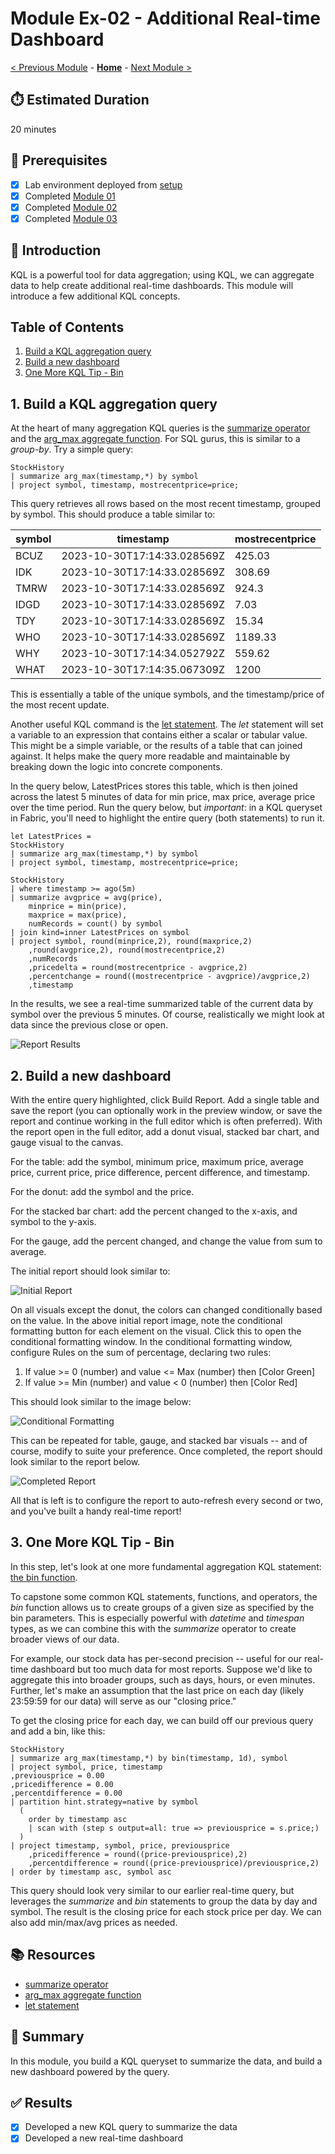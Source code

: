 # Module Ex-02 - Additional Real-time Dashboard

[< Previous Module](../modules/moduleex01.md) - **[Home](../README.md)** - [Next Module >](./moduleex03.md)

## :stopwatch: Estimated Duration

20 minutes

## :thinking: Prerequisites

- [x] Lab environment deployed from [setup](../modules/module00.md)
- [x] Completed [Module 01](../modules/module01.md)
- [x] Completed [Module 02](../modules/module02.md)
- [x] Completed [Module 03](../modules/module03.md)

## :loudspeaker: Introduction

KQL is a powerful tool for data aggregation; using KQL, we can aggregate data to help create additional real-time dashboards. This module will introduce a few additional KQL concepts.

## Table of Contents

1. [Build a KQL aggregation query](#1-build-a-kql-aggregation-query)
2. [Build a new dashboard](#2-build-a-new-dashboard)
3. [One More KQL Tip - Bin](#3-one-more-kql-tip---bin)

## 1. Build a KQL aggregation query

At the heart of many aggregation KQL queries is the [summarize operator](https://learn.microsoft.com/en-us/azure/data-explorer/kusto/query/summarizeoperator) and the [arg_max aggregate function](https://learn.microsoft.com/en-us/azure/data-explorer/kusto/query/arg-max-aggfunction). For SQL gurus, this is similar to a *group-by*. Try a simple query:

```text
StockHistory
| summarize arg_max(timestamp,*) by symbol
| project symbol, timestamp, mostrecentprice=price;
```

This query retrieves all rows based on the most recent timestamp, grouped by symbol. This should produce a table similar to:

| symbol | timestamp | mostrecentprice |
| --- | --- | --- |
| BCUZ | 2023-10-30T17:14:33.028569Z | 425.03
| IDK |	2023-10-30T17:14:33.028569Z | 308.69
| TMRW | 2023-10-30T17:14:33.028569Z | 924.3
| IDGD | 2023-10-30T17:14:33.028569Z | 7.03
| TDY |	2023-10-30T17:14:33.028569Z | 15.34
| WHO |	2023-10-30T17:14:33.028569Z | 1189.33
| WHY |	2023-10-30T17:14:34.052792Z | 559.62
| WHAT | 2023-10-30T17:14:35.067309Z | 1200

This is essentially a table of the unique symbols, and the timestamp/price of the most recent update.

Another useful KQL command is the [let statement](https://learn.microsoft.com/en-us/azure/data-explorer/kusto/query/letstatement). The *let* statement will set a variable to an expression that contains either a scalar or tabular value. This might be a simple variable, or the results of a table that can joined against. It helps make the query more readable and maintainable by breaking down the logic into concrete components.

In the query below, LatestPrices stores this table, which is then joined across the latest 5 minutes of data for min price, max price, average price over the time period. Run the query below, but *important*: in a KQL queryset in Fabric, you'll need to highlight the entire query (both statements) to run it.

```text
let LatestPrices = 
StockHistory
| summarize arg_max(timestamp,*) by symbol
| project symbol, timestamp, mostrecentprice=price;

StockHistory
| where timestamp >= ago(5m)
| summarize avgprice = avg(price), 
    minprice = min(price), 
    maxprice = max(price),
    numRecords = count() by symbol
| join kind=inner LatestPrices on symbol
| project symbol, round(minprice,2), round(maxprice,2)
    ,round(avgprice,2), round(mostrecentprice,2)
    ,numRecords
    ,pricedelta = round(mostrecentprice - avgprice,2)
    ,percentchange = round((mostrecentprice - avgprice)/avgprice,2)
    ,timestamp
```

In the results, we see a real-time summarized table of the current data by symbol over the previous 5 minutes. Of course, realistically we might look at data since the previous close or open.

![Report Results](../images/moduleex/moduleex02/reportresults.png)

## 2. Build a new dashboard

With the entire query highlighted, click Build Report. Add a single table and save the report (you can optionally work in the preview window, or save the report and continue working in the full editor which is often preferred). With the report open in the full editor, add a donut visual, stacked bar chart, and gauge visual to the canvas. 

For the table: add the symbol, minimum price, maximum price, average price, current price, price difference, percent difference, and timestamp.

For the donut: add the symbol and the price.

For the stacked bar chart: add the percent changed to the x-axis, and symbol to the y-axis. 

For the gauge, add the percent changed, and change the value from sum to average. 

The initial report should look similar to:

![Initial Report](../images/moduleex/moduleex02/initialreport.png)

On all visuals except the donut, the colors can changed conditionally based on the value. In the above initial report image, note the conditional formatting button for each element on the visual. Click this to open the conditional formatting window. In the conditional formatting window, configure Rules on the sum of percentage, declaring two rules:

1. If value >= 0 (number) and value <= Max (number) then [Color Green]
2. If value >= Min (number) and value < 0 (number) then [Color Red]

This should look similar to the image below:

![Conditional Formatting](../images/moduleex/moduleex02/conditionalformatting.png)

This can be repeated for table, gauge, and stacked bar visuals -- and of course, modify to suite your preference. Once completed, the report should look similar to the report below.

![Completed Report](../images/moduleex/moduleex02/completedreport.png)

All that is left is to configure the report to auto-refresh every second or two, and you've built a handy real-time report!

## 3. One More KQL Tip - Bin

In this step, let's look at one more fundamental aggregation KQL statement: [the bin function](https://learn.microsoft.com/en-us/azure/data-explorer/kusto/query/binfunction).

To capstone some common KQL statements, functions, and operators, the *bin* function allows us to create groups of a given size as specified by the bin parameters. This is especially powerful with *datetime* and *timespan* types, as we can combine this with the *summarize* operator to create broader views of our data. 

For example, our stock data has per-second precision -- useful for our real-time dashboard but too much data for most reports. Suppose we'd like to aggregate this into broader groups, such as days, hours, or even minutes. Further, let's make an assumption that the last price on each day (likely 23:59:59 for our data) will serve as our "closing price." 

To get the closing price for each day, we can build off our previous query and add a bin, like this:

```text
StockHistory
| summarize arg_max(timestamp,*) by bin(timestamp, 1d), symbol
| project symbol, price, timestamp
,previousprice = 0.00
,pricedifference = 0.00
,percentdifference = 0.00
| partition hint.strategy=native by symbol
  (
    order by timestamp asc 
    | scan with (step s output=all: true => previousprice = s.price;)
  )
| project timestamp, symbol, price, previousprice
    ,pricedifference = round((price-previousprice),2)
    ,percentdifference = round((price-previousprice)/previousprice,2)
| order by timestamp asc, symbol asc
```

This query should look very similar to our earlier real-time query, but leverages the *summarize* and *bin* statements to group the data by day and symbol. The result is the closing price for each stock price per day. We can also add min/max/avg prices as needed.

## :books: Resources

* [summarize operator](https://learn.microsoft.com/en-us/azure/data-explorer/kusto/query/summarizeoperator)
* [arg_max aggregate function](https://learn.microsoft.com/en-us/azure/data-explorer/kusto/query/arg-max-aggfunction)
* [let statement](https://learn.microsoft.com/en-us/azure/data-explorer/kusto/query/letstatement)

## :tada: Summary

In this module, you build a KQL queryset to summarize the data, and build a new dashboard powered by the query. 

## :white_check_mark: Results

- [x] Developed a new KQL query to summarize the data
- [x] Developed a new real-time dashboard

